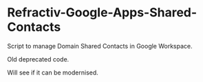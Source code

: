 # Refractiv-Google-Apps-Shared-Contacts
Script to manage Domain Shared Contacts in Google Workspace.

Old deprecated code.

Will see if it can be modernised.
